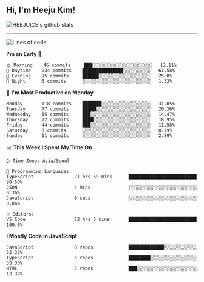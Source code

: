 ## Hi, I'm Heeju Kim!

![HEEJUICE's github stats](https://github-readme-stats.vercel.app/api?username=HEEJUICE&show_icons=true)

---
<!--START_SECTION:waka-->
![Lines of code](https://img.shields.io/badge/From%20Hello%20World%20I%27ve%20Written-12.7%20million%20lines%20of%20code-blue)

**I'm an Early 🐤** 

```text
🌞 Morning    46 commits     ███░░░░░░░░░░░░░░░░░░░░░░   12.11% 
🌆 Daytime    234 commits    ███████████████░░░░░░░░░░   61.58% 
🌃 Evening    95 commits     ██████░░░░░░░░░░░░░░░░░░░   25.0% 
🌙 Night      5 commits      ░░░░░░░░░░░░░░░░░░░░░░░░░   1.32%

```
📅 **I'm Most Productive on Monday** 

```text
Monday       118 commits    ███████░░░░░░░░░░░░░░░░░░   31.05% 
Tuesday      77 commits     █████░░░░░░░░░░░░░░░░░░░░   20.26% 
Wednesday    55 commits     ███░░░░░░░░░░░░░░░░░░░░░░   14.47% 
Thursday     72 commits     ████░░░░░░░░░░░░░░░░░░░░░   18.95% 
Friday       44 commits     ███░░░░░░░░░░░░░░░░░░░░░░   11.58% 
Saturday     3 commits      ░░░░░░░░░░░░░░░░░░░░░░░░░   0.79% 
Sunday       11 commits     ░░░░░░░░░░░░░░░░░░░░░░░░░   2.89%

```


📊 **This Week I Spent My Time On** 

```text
⌚︎ Time Zone: Asia/Seoul

💬 Programming Languages: 
TypeScript               21 hrs 59 mins      █████████████████████████   99.58% 
JSON                     4 mins              ░░░░░░░░░░░░░░░░░░░░░░░░░   0.36% 
JavaScript               0 secs              ░░░░░░░░░░░░░░░░░░░░░░░░░   0.06%

🔥 Editors: 
VS Code                  22 hrs 5 mins       █████████████████████████   100.0%

```

**I Mostly Code in JavaScript** 

```text
JavaScript               8 repos             █████████████░░░░░░░░░░░░   53.33% 
TypeScript               5 repos             ████████░░░░░░░░░░░░░░░░░   33.33% 
HTML                     2 repos             ███░░░░░░░░░░░░░░░░░░░░░░   13.33%

```



<!--END_SECTION:waka-->
